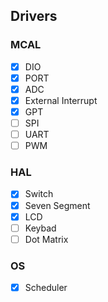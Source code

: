 ## Drivers

### MCAL
- [x] DIO
- [x] PORT
- [x] ADC
- [x] External Interrupt
- [x] GPT
- [ ] SPI
- [ ] UART
- [ ] PWM

### HAL
- [x] Switch
- [x] Seven Segment
- [x] LCD
- [ ] Keybad
- [ ] Dot Matrix

### OS
- [x] Scheduler